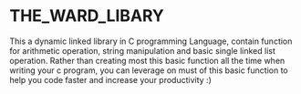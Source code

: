 # THE_WARD_LIBARY
This a dynamic linked library in C programming Language, contain function for arithmetic operation, string manipulation and basic single linked list operation. Rather than creating most this basic function all the time when writing your c program, you can leverage on must of this basic function to help you code faster and increase your productivity :)
